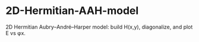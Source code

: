 # 2D-Hermitian-AAH-model
2D Hermitian Aubry–André–Harper model: build H(x,y), diagonalize, and plot E vs φx.
